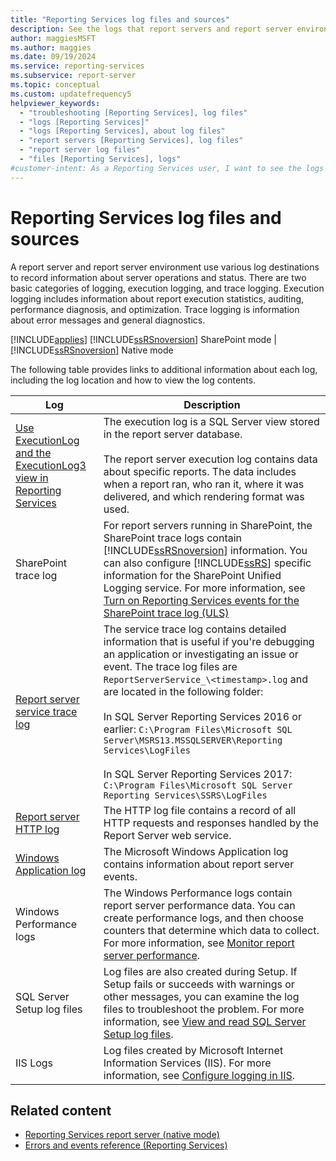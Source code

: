 ```yaml
---
title: "Reporting Services log files and sources"
description: See the logs that report servers and report server environments use in Reporting Services to record execution and trace information.
author: maggiesMSFT
ms.author: maggies
ms.date: 09/19/2024
ms.service: reporting-services
ms.subservice: report-server
ms.topic: conceptual
ms.custom: updatefrequency5
helpviewer_keywords:
  - "troubleshooting [Reporting Services], log files"
  - "logs [Reporting Services]"
  - "logs [Reporting Services], about log files"
  - "report servers [Reporting Services], log files"
  - "report server log files"
  - "files [Reporting Services], logs"
#customer-intent: As a Reporting Services user, I want to see the logs that report servers and report server environments use in Reporting Services so that I can record execution and trace information.
---
```

# Reporting Services log files and sources

A report server and report server environment use various log destinations to record information about server operations and status. There are two basic categories of logging, execution logging, and trace logging. Execution logging includes information about report execution statistics, auditing, performance diagnosis, and optimization. Trace logging is information about error messages and general diagnostics.

[!INCLUDE[applies](../../includes/applies-md.md)] [!INCLUDE[ssRSnoversion](../../includes/ssrsnoversion-md.md)] SharePoint mode | [!INCLUDE[ssRSnoversion](../../includes/ssrsnoversion-md.md)] Native mode

The following table provides links to additional information about each log, including the log location and how to view the log contents.

|Log|Description|
|---------|-----------------|
|[Use ExecutionLog and the ExecutionLog3 view in Reporting Services](../../reporting-services/report-server/report-server-executionlog-and-the-executionlog3-view.md)|The execution log is a SQL Server view stored in the report server database.<br /><br /> The report server execution log contains data about specific reports. The data includes when a report ran, who ran it, where it was delivered, and which rendering format was used.|
|SharePoint trace log|For report servers running in SharePoint, the SharePoint trace logs contain [!INCLUDE[ssRSnoversion](../../includes/ssrsnoversion-md.md)] information. You can also configure [!INCLUDE[ssRS](../../includes/ssrs.md)] specific information for the SharePoint Unified Logging service. For more information, see [Turn on Reporting Services events for the SharePoint trace log (ULS)](../../reporting-services/report-server/turn-on-reporting-services-events-for-the-sharepoint-trace-log-uls.md)|
|[Report server service trace log](../../reporting-services/report-server/report-server-service-trace-log.md)|The service trace log contains detailed information that is useful if you're debugging an application or investigating an issue or event. The trace log files are `ReportServerService_\<timestamp>.log` and are located in the following folder:<br /><br /> In SQL Server Reporting Services 2016 or earlier: `C:\Program Files\Microsoft SQL Server\MSRS13.MSSQLSERVER\Reporting Services\LogFiles`<br /><br /> In SQL Server Reporting Services 2017: `C:\Program Files\Microsoft SQL Server Reporting Services\SSRS\LogFiles`|
|[Report server HTTP log](../../reporting-services/report-server/report-server-http-log.md)|The HTTP log file contains a record of all HTTP requests and responses handled by the Report Server web service.|
|[Windows Application log](../../reporting-services/report-server/windows-application-log.md)|The Microsoft Windows Application log contains information about report server events.|
|Windows Performance logs|The Windows Performance logs contain report server performance data. You can create performance logs, and then choose counters that determine which data to collect. For more information, see [Monitor report server performance](../../reporting-services/report-server/monitoring-report-server-performance.md).|
|SQL Server Setup log files|Log files are also created during Setup. If Setup fails or succeeds with warnings or other messages, you can examine the log files to troubleshoot the problem. For more information, see [View and read SQL Server Setup log files](../../database-engine/install-windows/view-and-read-sql-server-setup-log-files.md).|
|IIS Logs|Log files created by Microsoft Internet Information Services (IIS). For more information, see [Configure logging in IIS](/iis/manage/provisioning-and-managing-iis/configure-logging-in-iis).|

## Related content

- [Reporting Services report server (native mode)](../../reporting-services/report-server/reporting-services-report-server-native-mode.md)
- [Errors and events reference (Reporting Services)](../../reporting-services/troubleshooting/errors-and-events-reference-reporting-services.md)
